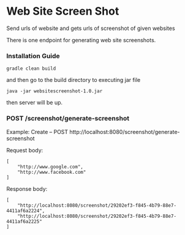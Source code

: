 # Web Site Screen Shot
Send urls of website and gets urls of screenshot of given websites

There is one endpoint for generating web site screenshots. 

### Installation Guide

```
gradle clean build 
```

and then go to the build directory to executing jar file

```
java -jar websitescreenshot-1.0.jar
```

then server will be up.

### POST /screenshot/generate-screenshot

Example: Create – POST  http://localhost:8080/screenshot/generate-screenshot

Request body:

    [
        "http://www.google.com",
        "http://www.facebook.com"
    ]
    
Response body:

    [
        "http://localhost:8080/screenshot/29202ef3-f845-4b79-88e7-4411af6a2224",
        "http://localhost:8080/screenshot/29202ef3-f845-4b79-88e7-4411af6a2225"
    ]
